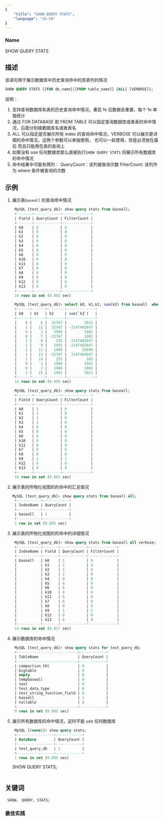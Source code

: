 ```yaml
---
{
    "title": "SHOW QUERY STATS",
    "language": "zh-CN"
}
---
```


<!--
Licensed to the Apache Software Foundation (ASF) under one
or more contributor license agreements.  See the NOTICE file
distributed with this work for additional information
regarding copyright ownership.  The ASF licenses this file
to you under the Apache License, Version 2.0 (the
"License"); you may not use this file except in compliance
with the License.  You may obtain a copy of the License at

  http://www.apache.org/licenses/LICENSE-2.0

Unless required by applicable law or agreed to in writing,
software distributed under the License is distributed on an
"AS IS" BASIS, WITHOUT WARRANTIES OR CONDITIONS OF ANY
KIND, either express or implied.  See the License for the
specific language governing permissions and limitations
under the License.
-->




### Name

SHOW QUERY STATS

## 描述

该语句用于展示数据库中历史查询命中的库表列的情况

```sql
SHOW QUERY STATS [[FOR db_name]|[FROM table_name]] [ALL] [VERBOSE]];
```

说明：

1. 支持查询数据库和表的历史查询命中情况，重启 fe 后数据会重置，每个 fe 单独统计
2. 通过 FOR DATABASE 和 FROM TABLE 可以指定查询数据库或者表的命中情况，后面分别接数据库名或者表名
3. ALL 可以指定是否展示所有 index 的查询命中情况，VERBOSE 可以展示更详细的命中情况，这两个参数可以单独使用，
   也可以一起使用，但是必须放在最后 而且只能用在表的查询上
4. 如果没有 use 任何数据库那么直接执行`SHOW QUERY STATS` 将展示所有数据库的命中情况
5. 命中结果中可能有两列：
   QueryCount：该列被查询次数
   FilterCount: 该列作为 where 条件被查询的次数
## 示例

1. 展示表`baseall` 的查询命中情况

   ```sql
    MySQL [test_query_db]> show query stats from baseall;
    +-------+------------+-------------+
    | Field | QueryCount | FilterCount |
    +-------+------------+-------------+
    | k0    | 0          | 0           |
    | k1    | 0          | 0           |
    | k2    | 0          | 0           |
    | k3    | 0          | 0           |
    | k4    | 0          | 0           |
    | k5    | 0          | 0           |
    | k6    | 0          | 0           |
    | k10   | 0          | 0           |
    | k11   | 0          | 0           |
    | k7    | 0          | 0           |
    | k8    | 0          | 0           |
    | k9    | 0          | 0           |
    | k12   | 0          | 0           |
    | k13   | 0          | 0           |
    +-------+------------+-------------+
    14 rows in set (0.002 sec)
    
    MySQL [test_query_db]> select k0, k1,k2, sum(k3) from baseall  where k9 > 1 group by k0,k1,k2;
    +------+------+--------+-------------+
    | k0   | k1   | k2     | sum(`k3`)   |
    +------+------+--------+-------------+
    |    0 |    6 |  32767 |        3021 |
    |    1 |   12 |  32767 | -2147483647 |
    |    0 |    3 |   1989 |        1002 |
    |    0 |    7 | -32767 |        1002 |
    |    1 |    8 |    255 |  2147483647 |
    |    1 |    9 |   1991 | -2147483647 |
    |    1 |   11 |   1989 |       25699 |
    |    1 |   13 | -32767 |  2147483647 |
    |    1 |   14 |    255 |         103 |
    |    0 |    1 |   1989 |        1001 |
    |    0 |    2 |   1986 |        1001 |
    |    1 |   15 |   1992 |        3021 |
    +------+------+--------+-------------+
    12 rows in set (0.050 sec)
    
    MySQL [test_query_db]> show query stats from baseall;
    +-------+------------+-------------+
    | Field | QueryCount | FilterCount |
    +-------+------------+-------------+
    | k0    | 1          | 0           |
    | k1    | 1          | 0           |
    | k2    | 1          | 0           |
    | k3    | 1          | 0           |
    | k4    | 0          | 0           |
    | k5    | 0          | 0           |
    | k6    | 0          | 0           |
    | k10   | 0          | 0           |
    | k11   | 0          | 0           |
    | k7    | 0          | 0           |
    | k8    | 0          | 0           |
    | k9    | 1          | 1           |
    | k12   | 0          | 0           |
    | k13   | 0          | 0           |
    +-------+------------+-------------+
    14 rows in set (0.001 sec)
   ```

2. 展示表的所物化视图的的命中的汇总情况

   ```sql
   MySQL [test_query_db]> show query stats from baseall all;
    +-----------+------------+
    | IndexName | QueryCount |
    +-----------+------------+
    | baseall   | 1          |
    +-----------+------------+
    1 row in set (0.005 sec)
   ```

3. 展示表的所物化视图的的命中的详细情况

   ```sql
    MySQL [test_query_db]> show query stats from baseall all verbose;
    +-----------+-------+------------+-------------+
    | IndexName | Field | QueryCount | FilterCount |
    +-----------+-------+------------+-------------+
    | baseall   | k0    | 1          | 0           |
    |           | k1    | 1          | 0           |
    |           | k2    | 1          | 0           |
    |           | k3    | 1          | 0           |
    |           | k4    | 0          | 0           |
    |           | k5    | 0          | 0           |
    |           | k6    | 0          | 0           |
    |           | k10   | 0          | 0           |
    |           | k11   | 0          | 0           |
    |           | k7    | 0          | 0           |
    |           | k8    | 0          | 0           |
    |           | k9    | 1          | 1           |
    |           | k12   | 0          | 0           |
    |           | k13   | 0          | 0           |
    +-----------+-------+------------+-------------+
    14 rows in set (0.017 sec)
   ```

4. 展示数据库的命中情况

   ```sql
    MySQL [test_query_db]> show query stats for test_query_db;
    +----------------------------+------------+
    | TableName                  | QueryCount |
    +----------------------------+------------+
    | compaction_tbl             | 0          |
    | bigtable                   | 0          |
    | empty                      | 0          |
    | tempbaseall                | 0          |
    | test                       | 0          |
    | test_data_type             | 0          |
    | test_string_function_field | 0          |
    | baseall                    | 1          |
    | nullable                   | 0          |
    +----------------------------+------------+
    9 rows in set (0.005 sec)
   ```

5. 展示所有数据库的命中情况，这时不能 use 任何数据库

   ```sql
    MySQL [(none)]> show query stats;
    +-----------------+------------+
    | Database        | QueryCount |
    +-----------------+------------+
    | test_query_db   | 1          |
    +-----------------+------------+
    1 rows in set (0.005 sec)
   ```
   SHOW QUERY STATS;
   ```

## 关键词

     SHOW， QUERY, STATS;

### 最佳实践
